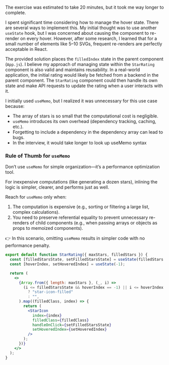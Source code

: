 The exercise was estimated to take 20 minutes, but it took me way longer to complete.

I spent significant time considering how to manage the hover state. There are several ways to implement this. My initial thought was to use another `useState` hook, but I was concerned about causing the component to re-render on every hover. However, after some research, I learned that for a small number of elements like 5–10 SVGs, frequent re-renders are perfectly acceptable in React.

The provided solution places the `filledIndex` state in the parent component (`App.js`). I believe my approach of managing state within the `StarRating` component is also valid and maintains reusability. In a real-world application, the initial rating would likely be fetched from a backend in the parent component. The `StarRating` component could then handle its own state and make API requests to update the rating when a user interacts with it.

I initially used `useMemo`, but I realized it was unnecessary for this use case because:

*   The array of stars is so small that the computational cost is negligible.
*   `useMemo` introduces its own overhead (dependency tracking, caching, etc.).
*   Forgetting to include a dependency in the dependency array can lead to bugs.
*   In the interview, it would take longer to look up useMemo syntax

### Rule of Thumb for `useMemo`

Don’t use `useMemo` for simple organization—it’s a performance optimization tool.

For inexpensive computations (like generating a dozen stars), inlining the logic is simpler, clearer, and performs just as well.

Reach for `useMemo` only when:

1.  The computation is expensive (e.g., sorting or filtering a large list, complex calculations).
2.  You need to preserve referential equality to prevent unnecessary re-renders of child components (e.g., when passing arrays or objects as props to memoized components).

👉 In this scenario, omitting `useMemo` results in simpler code with no performance penalty.

```jsx
export default function StarRating({ maxStars, filledStars }) {
  const [filledStarsState, setFilledStarsState] = useState(filledStars - 1);
  const [hoverIndex, setHoveredIndex] = useState(-1);

  return (
    <>
      {Array.from({ length: maxStars }, (_, i) =>
        (i <= filledStarsState && hoverIndex == -1) || i <= hoverIndex
          ? "star-icon-filled"
          : "",
      ).map((filledClass, index) => {
        return (
          <StarIcon
            index={index}
            filledClass={filledClass}
            handleOnClick={setFilledStarsState}
            setHoveredIndex={setHoveredIndex}
          />
        );
      })}
    </>
  );
}
```